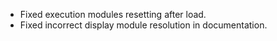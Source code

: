 * Fixed execution modules resetting after load.
* Fixed incorrect display module resolution in documentation.